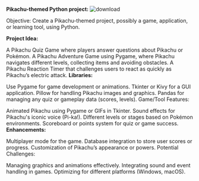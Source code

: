 
**Pikachu-themed Python project:**
![download](https://github.com/user-attachments/assets/bbc76d15-4961-43db-99b7-9c6f683f52a6)



Objective: Create a Pikachu-themed project, possibly a game, application, or learning tool, using Python.

**Project Idea:**


A Pikachu Quiz Game where players answer questions about Pikachu or Pokémon.
A Pikachu Adventure Game using Pygame, where Pikachu navigates different levels, collecting items and avoiding obstacles.
A Pikachu Reaction Timer that challenges users to react as quickly as Pikachu’s electric attack.
**Libraries:**

Use Pygame for game development or animations.
Tkinter or Kivy for a GUI application.
Pillow for handling Pikachu images and graphics.
Pandas for managing any quiz or gameplay data (scores, levels).
Game/Tool Features:

Animated Pikachu using Pygame or GIFs in Tkinter.
Sound effects for Pikachu's iconic voice (Pi-ka!).
Different levels or stages based on Pokémon environments.
Scoreboard or points system for quiz or game success.
**Enhancements:**

Multiplayer mode for the game.
Database integration to store user scores or progress.
Customization of Pikachu’s appearance or powers.
Potential Challenges:

Managing graphics and animations effectively.
Integrating sound and event handling in games.
Optimizing for different platforms (Windows, macOS).
